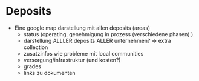 # Deposits

- Eine google map darstellung mit allen deposits (areas)
    - status (operating, genehmigung in prozess (verschiedene phasen) )
    - darstellung ALLLER deposits ALLER unternehmen? => extra collection
    - zusatzinfos wie probleme mit local communities
    - versorgung/infrastruktur (und kosten?)
    - grades
    - links zu dokumenten


